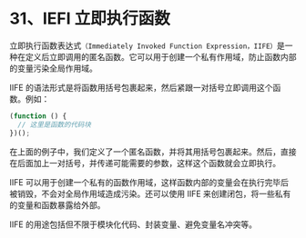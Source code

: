 # 31、IEFI 立即执行函数

立即执行函数表达式`（Immediately Invoked Function Expression，IIFE）`是一种在定义后立即调用的匿名函数。它可以用于创建一个私有作用域，防止函数内部的变量污染全局作用域。

IIFE 的语法形式是将函数用括号包裹起来，然后紧跟一对括号立即调用这个函数。例如：

```javascript
(function () {
  // 这里是函数的代码块
})();
```

在上面的例子中，我们定义了一个匿名函数，并将其用括号包裹起来。然后，直接在后面加上一对括号，并传递可能需要的参数，这样这个函数就会立即执行。

IIFE 可以用于创建一个私有的函数作用域，这样函数内部的变量会在执行完毕后被销毁，不会对全局作用域造成污染。还可以使用 IIFE 来创建闭包，将一些私有的变量和函数暴露给外部。

IIFE 的用途包括但不限于模块化代码、封装变量、避免变量名冲突等。
